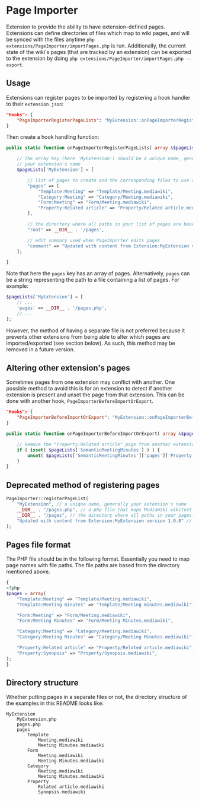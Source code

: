 Page Importer
=============

Extension to provide the ability to have extension-defined pages. Extensions can define directories of files which map to wiki pages, and will be synced with the files anytime `php extensions/PageImporter/importPages.php` is run. Additionally, the current state of the wiki's pages (that are tracked by an extension) can be exported to the extension by doing `php extensions/PageImporter/importPages.php --export`.

## Usage

Extensions can register pages to be imported by registering a hook handler to their `extension.json`:

```json
"Hooks": {
	"PageImporterRegisterPageLists": "MyExtension::onPageImporterRegisterPageLists"
}
```

Then create a hook handling function:

```php
public static function onPageImporterRegisterPageLists( array &$pageLists ) {

	// The array key (here 'MyExtension') should be a unique name, generally
	// your extension's name
	$pageLists['MyExtension'] = [

		// list of pages to create and the corresponding files to use as content
		"pages" => [
			"Template:Meeting" => "Template/Meeting.mediawiki",
			"Category:Meeting" => "Category/Meeting.mediawiki",
			"Form:Meeting" => "Form/Meeting.mediawiki",
			"Property:Related article" => "Property/Related article.mediawiki",
		],

		// the directory where all paths in your list of pages are based from
		"root" => __DIR__ . '/pages',

		// edit summary used when PageImporter edits pages
		"comment" => "Updated with content from Extension:MyExtension version 1.0.0"
	];

}
```

Note that here the `pages` key has an array of pages. Alternatively, `pages` can be a string representing the path to a file containing a list of pages. For example:

```php
$pageLists['MyExtension'] = [
	// ...
	'pages' => __DIR__ . '/pages.php',
	// ...
];
```

However, the method of having a separate file is not preferred because it prevents other extensions from being able to alter which pages are imported/exported (see section below). As such, this method may be removed in a future version.

## Altering other extension's pages

Sometimes pages from one extension may conflict with another. One possible method to avoid this is for an extension to detect if another extension is present and unset the page from that extension. This can be done with another hook, `PageImporterBeforeImportOrExport`.

```json
"Hooks": {
	"PageImporterBeforeImportOrExport": "MyExtension::onPageImporterBeforeImportOrExport"
}
```

```php
public static function onPageImporterBeforeImportOrExport( array &$pageLists ) {

	// Remove the "Property:Related article" page from another extension
	if ( isset( $pageLists['SemanticMeetingMinutes'] ) ) {
		unset( $pageLists['SemanticMeetingMinutes']['pages']['Property:Related article'] );
	}
}
```

## Deprecated method of registering pages

```php
PageImporter::registerPageList(
	"MyExtension", // a unique name, generally your extension's name
	__DIR__ . "/pages.php", // a php file that maps MediaWiki wikitext files to wiki pages
	__DIR__ . "/pages", // the directory where all paths in your pages.php file are based from
	"Updated with content from Extension:MyExtension version 1.0.0" // edit summary
);
```

## Pages file format

The PHP file should be in the following format. Essentially you need to map page names with file paths. The file paths are based from the directory mentioned above.

```php
{
<?php
$pages = array(
	"Template:Meeting" => "Template/Meeting.mediawiki",
	"Template:Meeting minutes" => "Template/Meeting minutes.mediawiki",

	"Form:Meeting" => "Form/Meeting.mediawiki",
	"Form:Meeting Minutes" => "Form/Meeting Minutes.mediawiki",

	"Category:Meeting" => "Category/Meeting.mediawiki",
	"Category:Meeting Minutes" => "Category/Meeting Minutes.mediawiki",

	"Property:Related article" => "Property/Related article.mediawiki",
	"Property:Synopsis" => "Property/Synopsis.mediawiki",
);
}
```

## Directory structure

Whether putting pages in a separate files or not, the directory structure of the examples in this README looks like:

```
MyExtension
	MyExtension.php
	pages.php
	pages
		Template
			Meeting.mediawiki
			Meeting Minutes.mediawiki
		Form
			Meeting.mediawiki
			Meeting Minutes.mediawiki
		Category
			Meeting.mediawiki
			Meeting Minutes.mediawiki
		Property
			Related article.mediawiki
			Synopsis.mediawiki
```
